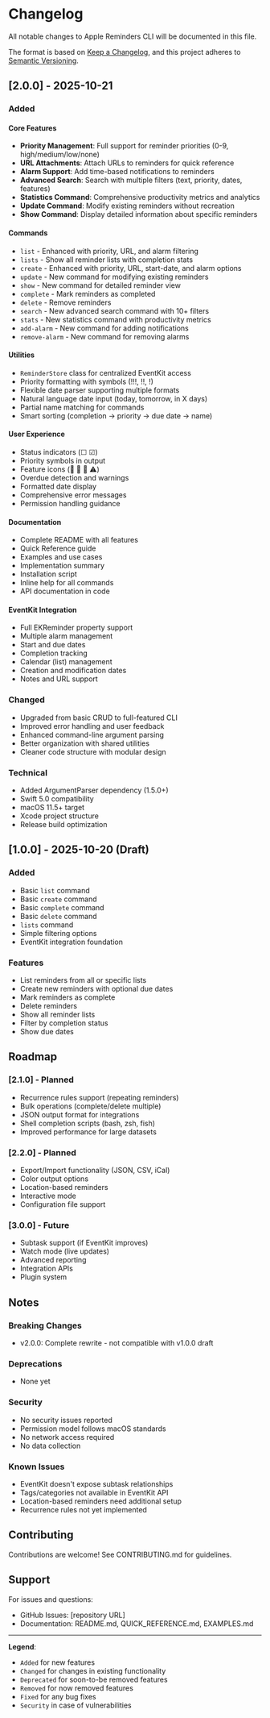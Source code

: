 # Changelog

All notable changes to Apple Reminders CLI will be documented in this file.

The format is based on [Keep a Changelog](https://keepachangelog.com/en/1.0.0/),
and this project adheres to [Semantic Versioning](https://semver.org/spec/v2.0.0.html).

## [2.0.0] - 2025-10-21

### Added

#### Core Features

- **Priority Management**: Full support for reminder priorities (0-9, high/medium/low/none)
- **URL Attachments**: Attach URLs to reminders for quick reference
- **Alarm Support**: Add time-based notifications to reminders
- **Advanced Search**: Search with multiple filters (text, priority, dates, features)
- **Statistics Command**: Comprehensive productivity metrics and analytics
- **Update Command**: Modify existing reminders without recreation
- **Show Command**: Display detailed information about specific reminders

#### Commands

- `list` - Enhanced with priority, URL, and alarm filtering
- `lists` - Show all reminder lists with completion stats
- `create` - Enhanced with priority, URL, start-date, and alarm options
- `update` - New command for modifying existing reminders
- `show` - New command for detailed reminder view
- `complete` - Mark reminders as completed
- `delete` - Remove reminders
- `search` - New advanced search command with 10+ filters
- `stats` - New statistics command with productivity metrics
- `add-alarm` - New command for adding notifications
- `remove-alarm` - New command for removing alarms

#### Utilities

- `ReminderStore` class for centralized EventKit access
- Priority formatting with symbols (!!!, !!, !)
- Flexible date parser supporting multiple formats
- Natural language date input (today, tomorrow, in X days)
- Partial name matching for commands
- Smart sorting (completion → priority → due date → name)

#### User Experience

- Status indicators (☐ ☑)
- Priority symbols in output
- Feature icons (🔗 🔔 📝 ⚠️)
- Overdue detection and warnings
- Formatted date display
- Comprehensive error messages
- Permission handling guidance

#### Documentation

- Complete README with all features
- Quick Reference guide
- Examples and use cases
- Implementation summary
- Installation script
- Inline help for all commands
- API documentation in code

#### EventKit Integration

- Full EKReminder property support
- Multiple alarm management
- Start and due dates
- Completion tracking
- Calendar (list) management
- Creation and modification dates
- Notes and URL support

### Changed

- Upgraded from basic CRUD to full-featured CLI
- Improved error handling and user feedback
- Enhanced command-line argument parsing
- Better organization with shared utilities
- Cleaner code structure with modular design

### Technical

- Added ArgumentParser dependency (1.5.0+)
- Swift 5.0 compatibility
- macOS 11.5+ target
- Xcode project structure
- Release build optimization

## [1.0.0] - 2025-10-20 (Draft)

### Added

- Basic `list` command
- Basic `create` command
- Basic `complete` command
- Basic `delete` command
- `lists` command
- Simple filtering options
- EventKit integration foundation

### Features

- List reminders from all or specific lists
- Create new reminders with optional due dates
- Mark reminders as complete
- Delete reminders
- Show all reminder lists
- Filter by completion status
- Show due dates

## Roadmap

### [2.1.0] - Planned

- Recurrence rules support (repeating reminders)
- Bulk operations (complete/delete multiple)
- JSON output format for integrations
- Shell completion scripts (bash, zsh, fish)
- Improved performance for large datasets

### [2.2.0] - Planned

- Export/Import functionality (JSON, CSV, iCal)
- Color output options
- Location-based reminders
- Interactive mode
- Configuration file support

### [3.0.0] - Future

- Subtask support (if EventKit improves)
- Watch mode (live updates)
- Advanced reporting
- Integration APIs
- Plugin system

## Notes

### Breaking Changes

- v2.0.0: Complete rewrite - not compatible with v1.0.0 draft

### Deprecations

- None yet

### Security

- No security issues reported
- Permission model follows macOS standards
- No network access required
- No data collection

### Known Issues

- EventKit doesn't expose subtask relationships
- Tags/categories not available in EventKit API
- Location-based reminders need additional setup
- Recurrence rules not yet implemented

## Contributing

Contributions are welcome! See CONTRIBUTING.md for guidelines.

## Support

For issues and questions:

- GitHub Issues: [repository URL]
- Documentation: README.md, QUICK_REFERENCE.md, EXAMPLES.md

---

**Legend**:

- `Added` for new features
- `Changed` for changes in existing functionality
- `Deprecated` for soon-to-be removed features
- `Removed` for now removed features
- `Fixed` for any bug fixes
- `Security` in case of vulnerabilities
